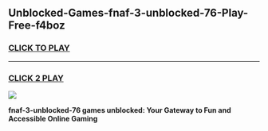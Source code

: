 
## Unblocked-Games-fnaf-3-unblocked-76-Play-Free-f4boz
<h3>
<a href="https://premium76.site?title=fnaf-3-unblocked-76&ref=21A">CLICK TO PLAY</a></h3>
<hr>

<h3>
<a href="https://premium76.site?title=fnaf-3-unblocked-76&ref=21A">CLICK 2 PLAY</a>
  
</h3>

<a href="https://premium76.site?title=fnaf-3-unblocked-76&ref=21A"><img src="https://clearcache.store/games.png"></a>


**fnaf-3-unblocked-76 games unblocked: Your Gateway to Fun and Accessible Online Gaming**
